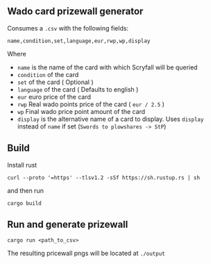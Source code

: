 ## Wado card prizewall generator
Consumes a `.csv` with the following fields:
```
name,condition,set,language,eur,rwp,wp,display
```

Where
- `name` is the name of the card with which Scryfall will be queried
- `condition` of the card
- `set` of the card ( Optional )
- `language` of the card ( Defaults to english )
- `eur` euro price of the card
- `rwp` Real wado points price of the card ( `eur / 2.5` )
- `wp` Final wado price point amount of the card
- `display` is the alternative name of a card to display. Uses `display` instead of `name` if set (`Swords to plowshares -> StP`)


## Build 
Install rust
```
curl --proto '=https' --tlsv1.2 -sSf https://sh.rustup.rs | sh
```
and then run
```
cargo build
```

## Run and generate prizewall
```
cargo run <path_to_csv>
```

The resulting pricewall pngs will be located at `./output`
